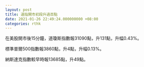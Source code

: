 ```yaml
---
layout: post
title: 道指開市初段升過百點
date: 2021-01-26 22:49:24.000000000 +08:00
categories: rthk
---
```


在美股開市後15分鐘，道瓊斯指數報31090點，升131點，升幅0.43%。

標準普爾500指數報3860點，升4點，升幅0.13%。

納斯達克指數較早時報13685點，升49點。
